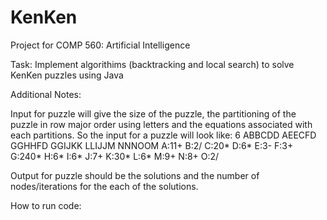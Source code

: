 # KenKen
Project for COMP 560: Artificial Intelligence

Task: Implement algorithims (backtracking and local search) to solve KenKen puzzles using Java

Additional Notes: 

Input for puzzle will give the size of the puzzle, the partitioning of the puzzle in row major order   using letters and the equations associated with each partitions. So the input for a puzzle will look like:
        6
        ABBCDD
        AEECFD
        GGHHFD
        GGIJKK
        LLIJJM
        NNNOOM
        A:11+
        B:2/
        C:20*
        D:6*
        E:3-
        F:3+
        G:240*
        H:6*
        I:6*
        J:7+
        K:30*
        L:6*
        M:9+
        N:8+
        O:2/ 

Output for puzzle should be the solutions and the number of nodes/iterations for the each of the solutions.

How to run code:
